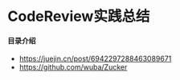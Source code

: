 # CodeReview实践总结
#### 目录介绍






- https://juejin.cn/post/6942297288463089671
- https://github.com/wuba/Zucker


























